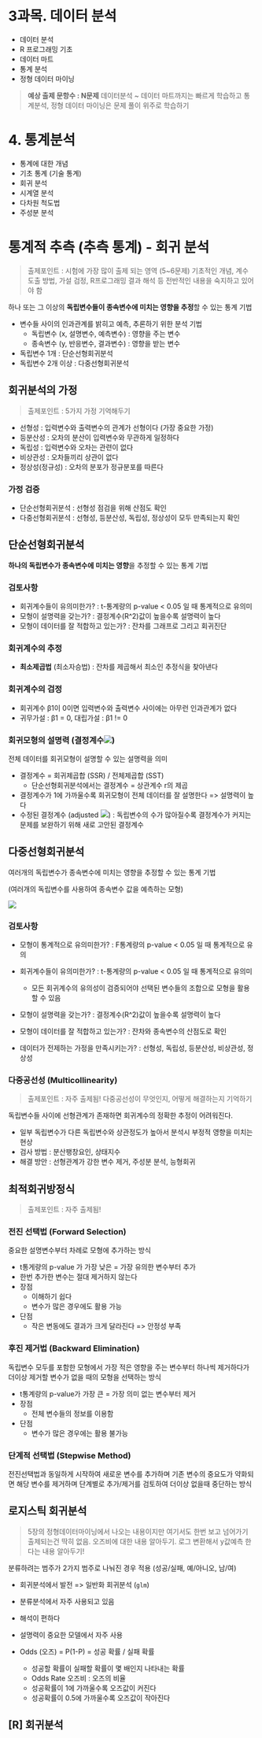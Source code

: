 # 3과목. 데이터 분석

* 데이터 분석
* R 프로그래밍 기초
* 데이터 마트
* 통계 분석
* 정형 데이터 마이닝

> **예상 출제 문항수 : N문제**
> 데이터분석 ~ 데이터 마트까지는 빠르게 학습하고 통계분석, 정형 데이터 마이닝은 문제 풀이 위주로 학습하기



# 4. 통계분석

* 통계에 대한 개념
* 기초 통계 (기술 통계)
* 회귀 분석
* 시계열 분석
* 다차원 척도법
* 주성분 분석



# 통계적 추측 (추측 통계) - 회귀 분석

> 출제포인트 : 시험에 가장 많이 출제 되는 영역 (5~6문제)
> 기초적인 개념, 계수 도출 방법, 가설 검정, R프로그래밍 결과 해석 등 전반적인 내용을 숙지하고 있어야 함

하나 또는 그 이상의 **독립변수들이 종속변수에 미치는 영향을 추정**할 수 있는 통계 기법

* 변수들 사이의 인과관계를 밝히고 예측, 추론하기 위한 분석 기법
  * 독립변수 (x, 설명변수, 예측변수) : 영향을 주는 변수
  * 종속변수 (y, 반응변수, 결과변수) : 영향을 받는 변수
* 독립변수 1개 : 단순선형회귀분석
* 독립변수 2개 이상 : 다중선형회귀분석

## 회귀분석의 가정

> 출제포인트 : 5가지 가정 기억해두기

* 선형성 : 입력변수와 출력변수의 관계가 선형이다 (가장 중요한 가정)
* 등분산성 : 오차의 분산이 입력변수와 무관하게 일정하다
* 독립성 : 입력변수와 오차는 관련이 없다
* 비상관성 : 오차들끼리 상관이 없다
* 정상성(정규성) : 오차의 분포가 정규분포를 따른다

### 가정 검증

* 단순선형회귀분석 : 선형성 점검을 위해 산점도 확인
* 다중선형회귀분석 : 선형성, 등분산성, 독립성, 정상성이 모두 만족되는지 확인

## 단순선형회귀분석

**하나의 독립변수가 종속변수에 미치는 영향**을 추정할 수 있는 통계 기법

### 검토사항

* 회귀계수들이 유의미한가? : t-통계량의 p-value < 0.05 일 때 통계적으로 유의미
* 모형이 설명력을 갖는가? : 결정계수(R^2)값이 높을수록 설명력이 높다
* 모형이 데이터를 잘 적합하고 있는가? : 잔차를 그래프로 그리고 회귀진단

### 회귀계수의 추정

  * **최소제곱법** (최소자승법) : 잔차를 제곱해서 최소인 추정식을 찾아낸다

### 회귀계수의 검정

  * 회귀계수 β1이 0이면 입력변수와 출력변수 사이에는 아무런 인과관계가 없다
  * 귀무가설 : β1 = 0, 대립가설 : β1 != 0

### 회귀모형의 설명력 (결정계수![](https://wikimedia.org/api/rest_v1/media/math/render/svg/5ce07e278be3e058a6303de8359f8b4a4288264a))

전체 데이터를 회귀모형이 설명할 수 있는 설명력을 의미

* 결정계수 = 회귀제곱합 (SSR) / 전체제곱합 (SST)
  * 단순선형회귀분석에서는 결정계수 = 상관계수 r의 제곱
* 결정계수가 1에 가까울수록 회귀모형이 전체 데이터를 잘 설명한다 => 설명력이 높다
* 수정된 결정계수 (adjusted ![](https://wikimedia.org/api/rest_v1/media/math/render/svg/5ce07e278be3e058a6303de8359f8b4a4288264a)) : 독립변수의 수가 많아질수록 결정계수가 커지는 문제를 보완하기 위해 새로 고안된 결정계수



## 다중선형회귀분석

여러개의 독립변수가 종속변수에 미치는 영향을 추정할 수 있는 통계 기법

(여러개의 독립변수를 사용하여 종속변수 값을 예측하는 모형)

![](http://postfiles12.naver.net/20150615_123/y4769_1434315113341qHBUc_PNG/%BD%BD%B6%F3%C0%CC%B5%E56.PNG?type=w2)

### 검토사항

* 모형이 통계적으로 유의미한가? : F통계량의 p-value < 0.05 일 때 통계적으로 유의

* 회귀계수들이 유의미한가? : t-통계량의 p-value < 0.05 일 때 통계적으로 유의미
  * 모든 회귀계수의 유의성이 검증되어야 선택된 변수들의 조합으로 모형을 활용 할 수 있음
* 모형이 설명력을 갖는가? : 결정계수(R^2)값이 높을수록 설명력이 높다
* 모형이 데이터를 잘 적합하고 있는가? : 잔차와 종속변수의 산점도로 확인
* 데이터가 전제하는 가정을 만족시키는가? : 선형성, 독립성, 등분산성, 비상관성, 정상성

### 다중공선성 (Multicollinearity)

> 출제포인트 : 자주 출제됨! 다중공선성이 무엇인지, 어떻게 해결하는지 기억하기

독립변수들 사이에 선형관계가 존재하면 회귀계수의 정확한 추정이 어려워진다.

* 일부 독립변수가 다른 독립변수와 상관정도가 높아서 분석시 부정적 영향을 미치는 현상
* 검사 방법 : 분산팽창요인, 상태지수
* 해결 방안 : 선형관계가 강한 변수 제거, 주성분 분석, 능형회귀



## 최적회귀방정식

> 출제포인트 : 자주 출제됨!

### 전진 선택법 (Forward Selection)

중요한 설명변수부터 차례로 모형에 추가하는 방식 

* t통게량의 p-value 가 가장 낮은 = 가장 유의한 변수부터 추가
* 한번 추가한 변수는 절대 제거하지 않는다
* 장점
  * 이해하기 쉽다
  * 변수가 많은 경우에도 활용 가능
* 단점
  * 작은 변동에도 결과가 크게 달라진다 => 안정성 부족

### 후진 제거법 (Backward Elimination)

독립변수 모두를 포함한 모형에서 가장 적은 영향을 주는 변수부터 하나씩 제거하다가 더이상 제거할 변수가 없을 때의 모형을 선택하는 방식

* t통계량의 p-value가 가장 큰 = 가장 의미 없는 변수부터 제거
* 장점
  * 전체 변수들의 정보를 이용함
* 단점
  * 변수가 많은 경우에는 활용 불가능

### 단계적 선택법 (Stepwise Method)

전진선택법과 동일하게 시작하여 새로운 변수를 추가하며 기존 변수의 중요도가 약화되면 해당 변수를 제거하며 단계별로 추가/제거를 검토하여 더이상 없을때 중단하는 방식



## 로지스틱 회귀분석

> 5장의 정형데이터마이닝에서 나오는 내용이지만 여기서도 한번 보고 넘어가기
> 출제되는건 딱히 없음.
> 오즈비에 대한 내용 알아두기. 로그 변환해서 y값예측 한다는 내용 알아두기!

분류하려는 범주가 2가지 범주로 나눠진 경우 적용 (성공/실패, 예/아니오, 남/여)

* 회귀분석에서 발전 => 일반화 회귀분석 (`glm`)
* 분류분석에서 자주 사용되고 있음
* 해석이 편하다
* 설명력이 중요한 모델에서 자주 사용

* Odds (오즈) = P(1-P) = 성공 확률 / 실패 확률
  * 성공할 확률이 실패할 확률이 몇 배인지 나타내는 확률
  * Odds Rate 오즈비 : 오즈의 비율
  * 성공확률이 1에 가까울수록 오즈값이 커진다
  * 성공확률이 0.5에 가까울수록 오즈값이 작아진다



## [R] 회귀분석

